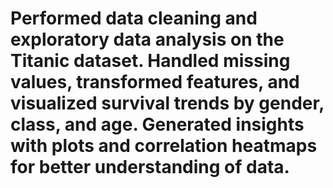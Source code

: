 # Performed data cleaning and exploratory data analysis on the Titanic dataset. Handled missing values, transformed features, and visualized survival trends by gender, class, and age. Generated insights with plots and correlation heatmaps for better understanding of data.
